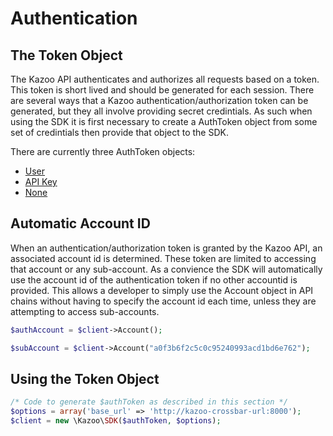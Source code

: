 # Authentication

## The Token Object
The Kazoo API authenticates and authorizes all requests based on a token.  This token is short lived and should be generated for each session.  There are several ways that a Kazoo authentication/authorization token can be generated, but they all involve providing secret credintials.  As such when using the SDK it is first necessary to create a AuthToken object from some set of credintials then provide that object to the SDK.

There are currently three AuthToken objects:
* [User](user.md)
* [API Key](api_key.md)
* [None](none.md)

## Automatic Account ID
When an authentication/authorization token is granted by the Kazoo API, an associated account id is determined.  These token are limited to accessing that account or any sub-account.  As a convience the SDK will automatically use the account id of the authentication token if no other accountid is provided.  This allows a developer to simply use the Account object in API chains without having to specify the account id each time, unless they are attempting to access sub-accounts.

```php
$authAccount = $client->Account();

$subAccount = $client->Account("a0f3b6f2c5c0c95240993acd1bd6e762");
```

## Using the Token Object

```php
/* Code to generate $authToken as described in this section */
$options = array('base_url' => 'http://kazoo-crossbar-url:8000');
$client = new \Kazoo\SDK($authToken, $options);
```
